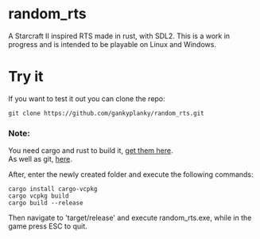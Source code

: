 # random_rts
A Starcraft II inspired RTS made in rust, with SDL2. This is a work in progress and is intended to be playable on Linux and Windows.

# Try it
If you want to test it out you can clone the repo:
```
git clone https://github.com/gankyplanky/random_rts.git
```
### Note:
You need cargo and rust to build it, [get them here](https://www.rust-lang.org/tools/install).<br>
As well as git, [here](https://git-scm.com/downloads).<br>

After, enter the newly created folder and execute the following commands:
```
cargo install cargo-vcpkg
cargo vcpkg build
cargo build --release
```
Then navigate to 'target/release' and execute random_rts.exe, while in the game press ESC to quit.
